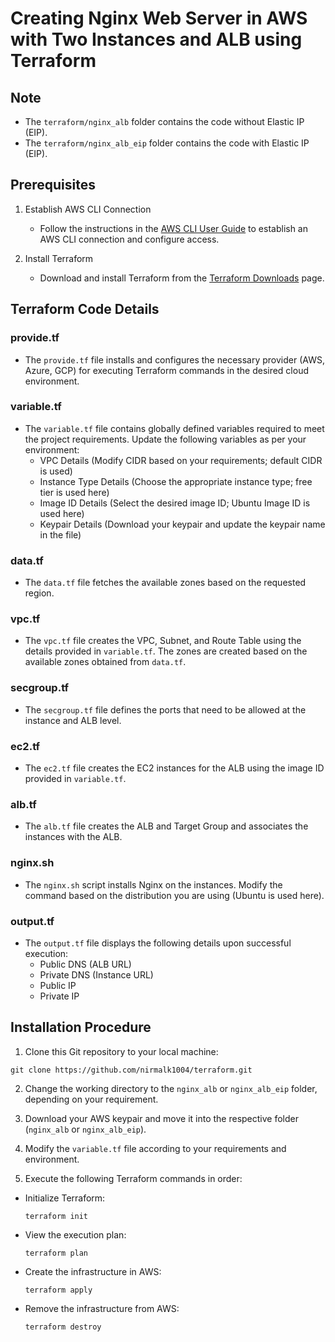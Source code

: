 # Creating Nginx Web Server in AWS with Two Instances and ALB using Terraform

## Note
- The `terraform/nginx_alb` folder contains the code without Elastic IP (EIP).
- The `terraform/nginx_alb_eip` folder contains the code with Elastic IP (EIP).

## Prerequisites
1. Establish AWS CLI Connection
   - Follow the instructions in the [AWS CLI User Guide](https://docs.aws.amazon.com/cli/latest/userguide/getting-started-install.html) to establish an AWS CLI connection and configure access.

2. Install Terraform
   - Download and install Terraform from the [Terraform Downloads](https://developer.hashicorp.com/terraform/downloads) page.

## Terraform Code Details

### provide.tf
- The `provide.tf` file installs and configures the necessary provider (AWS, Azure, GCP) for executing Terraform commands in the desired cloud environment.

### variable.tf
- The `variable.tf` file contains globally defined variables required to meet the project requirements. Update the following variables as per your environment:
  - VPC Details (Modify CIDR based on your requirements; default CIDR is used)
  - Instance Type Details (Choose the appropriate instance type; free tier is used here)
  - Image ID Details (Select the desired image ID; Ubuntu Image ID is used here)
  - Keypair Details (Download your keypair and update the keypair name in the file)

### data.tf
- The `data.tf` file fetches the available zones based on the requested region.

### vpc.tf
- The `vpc.tf` file creates the VPC, Subnet, and Route Table using the details provided in `variable.tf`. The zones are created based on the available zones obtained from `data.tf`.

### secgroup.tf
- The `secgroup.tf` file defines the ports that need to be allowed at the instance and ALB level.

### ec2.tf
- The `ec2.tf` file creates the EC2 instances for the ALB using the image ID provided in `variable.tf`.

### alb.tf
- The `alb.tf` file creates the ALB and Target Group and associates the instances with the ALB.

### nginx.sh
- The `nginx.sh` script installs Nginx on the instances. Modify the command based on the distribution you are using (Ubuntu is used here).

### output.tf
- The `output.tf` file displays the following details upon successful execution:
  - Public DNS (ALB URL)
  - Private DNS (Instance URL)
  - Public IP
  - Private IP

## Installation Procedure
1. Clone this Git repository to your local machine:
```
git clone https://github.com/nirmalk1004/terraform.git
```
2. Change the working directory to the `nginx_alb` or `nginx_alb_eip` folder, depending on your requirement.

3. Download your AWS keypair and move it into the respective folder (`nginx_alb` or `nginx_alb_eip`).

4. Modify the `variable.tf` file according to your requirements and environment.

5. Execute the following Terraform commands in order:

- Initialize Terraform:
  ```
  terraform init
  ```
- View the execution plan:
  ```
  terraform plan
  ```
- Create the infrastructure in AWS:
  ```
  terraform apply
  ```
- Remove the infrastructure from AWS:
  ```
  terraform destroy
  ```
